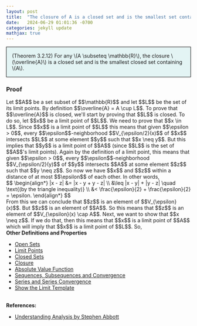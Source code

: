 ```yaml
---
layout: post
title:  "The closure of A is a closed set and is the smallest set containing A"
date:   2024-06-29 01:01:36 -0700
categories: jekyll update
mathjax: true
---
```

<div style="background-color: #E3F4F4; padding: 15px 15px 15px 15px; border:1px solid black;">
  (Theorem 3.2.12) For any \(A \subseteq \mathbb{R}\), the closure \(\overline{A}\) is a closed set and is the smallest closed set containing \(A\).
</div>
<!------------------------------------------------------------------------------------>
<h3>Proof</h3>
Let $$A$$ be a set subset of $$\mathbb{R}$$ and let $$L$$ be the set of its limit points. By definition $$\overline{A} = A \cup L$$. To prove that $$\overline{A}$$ is closed, we'll start by proving that $$L$$ is closed. To do so, let $$x$$ be a limit point of $$L$$. We need to prove that $$x \in L$$. Since $$x$$ is a limit point of $$L$$ this means that given $$\epsilon > 0$$, every $$\epsilon$$-neighborhood $$V_{\epsilon/2}(x)$$ of $$x$$ intersects $$L$$ at some element $$y$$ such that $$x \neq y$$. But this implies that $$y$$ is a limit point of $$A$$ (since $$L$$ is the set of $$A$$'s limit points). Again by the definition of a limit point, this means that given $$\epsilon > 0$$, every $$\epsilon$$-neighborhood $$V_{\epsilon/2}(y)$$ of $$y$$ intersects $$A$$ at some element $$z$$ such that $$y \neq z$$. So now we have $$x$$ and $$z$$ within a distance of at most $$\epsilon$$ of each other. In other words,
<div>
$$
\begin{align*}
|x - z| &= |x - y + y - z| \\
&\leq |x - y| + |y - z| \quad \text{(by the triangle inequality)} \\
&< \frac{\epsilon}{2} + \frac{\epsilon}{2} = \epsilon.
\end{align*}
$$
</div>
From this we can conclude that $$z$$ is an element of $$V_{\epsilon}(x)$$. But $$z$$ is an element of $$A$$. So this means that $$z$$ is an element of $$V_{\epsilon}(x) \cap A$$. Next, we want to show that $$x \neq z$$. If we do that, then this means that $$x$$ is a limit point of $$A$$ which will imply that $$x$$ is a limit point of $$L$$. So, 
<br>
<!------------------------------------------------------------------------------------>
<b>Other Definitions and Properties</b>
<ul>
<li><a href="https://strncat.github.io/jekyll/update/2024/06/22/analysis-sets-open.html">Open Sets</a></li>
<li><a href="https://strncat.github.io/jekyll/update/2024/06/24/analysis-sets-limit-points.html">Limit Points</a></li>
<li><a href="https://strncat.github.io/jekyll/update/2024/06/25/analysis-sets-closed.html">Closed Sets</a></li>
<li><a href="https://strncat.github.io/jekyll/update/2024/06/28/analysis-sets-closure.html">Closure</a></li>
<li><a href="https://strncat.github.io/jekyll/update/2024/05/26/analysis-absolute-value-properties.html">Absolute Value Function</a></li>
<li><a href="https://strncat.github.io/jekyll/update/2024/05/21/analysis-seq-definitions.html">Sequences, Subsequences and Convergence</a></li>
<li><a href="https://strncat.github.io/jekyll/update/2024/06/10/analysis-series-definitions.html">Series and Series Convergence</a></li>
<li><a href="https://strncat.github.io/jekyll/update/2024/05/12/analysis-seq-limit-template.html">Show the Limit Template</a></li>
</ul>
<br>
<!------------------------------------------------------------------------------------>
<b>References:</b>
<ul>
<li><a href="https://www.amazon.com/Understanding-Analysis-Undergraduate-Texts-Mathematics/dp/1493927116">Understanding Analysis by Stephen Abbott</a></li>
</ul>